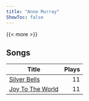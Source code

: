 ```yaml
---
title: "Anne Murray"
ShowToc: false
---
```


{{< more >}}

## Songs
Title | Plays 
----- | -----: 
[Silver Bells](/songs/silver-bells) | 11
[Joy To The World](/songs/joy-to-the-world) | 11

